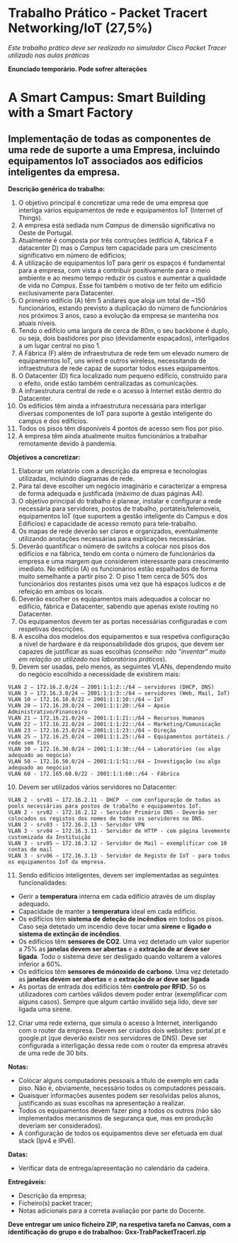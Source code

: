 # Trabalho Prático - Packet Tracert Networking/IoT (27,5%)

*Este trabalho prático deve ser realizado no simulador Cisco Packet Tracer utilizado nas aulas práticas*

**Enunciado temporário. Pode sofrer alterações**

# A Smart Campus: Smart Building with a Smart Factory

## Implementação de todas as componentes de uma rede de suporte a uma Empresa, incluindo equipamentos IoT associados aos edificios inteligentes da empresa.

**Descrição genérica do trabalho:**
1.	O objetivo principal é concretizar uma rede de uma empresa que interliga vários equipamentos de rede e equipamentos IoT (Internet of Things).
2.	A empresa está sediada num *Campus* de dimensão significativa no Oeste de Portugal.
3. Atualmente é composta por três contruções (edifício A, fábrica F e datacenter D) mas o *Campus* tem capacidade para um crescimento significativo em número de edificios;
4.  A utilização de equipamentos IoT para gerir os espaços é fundamental para a empresa, com vista a contribuir positivamente para o meio ambiente e ao mesmo tempo reduzir os custos e aumentar a qualidade de vida no *Campus*. Esse foi também o motivo de ter feito um edificio exclusivamente para Datacenter.
5.	O primeiro edifício (A) têm 5 andares que aloja um total de ~150 funcionários, estando previsto a duplicação do número de funcionários nos próximos 3 anos, caso a evolução da empresa se mantenha nos atuais níveis. 
6.	Tendo o edifício uma largura de cerca de 80m, o seu backbone é duplo, ou seja, dois bastidores por piso (devidamente espaçados), interligados a um lugar central no piso 1. 
7.	A Fábrica (F) além de infraestrutura de rede tem um elevado numero de equipamentos IoT, uns wired e outros wireless, necessitando de infraestrutura de rede capaz de suportar todos esses equipamentos.
8.	O Datacenter (D) fica localizado num pequeno edificio, construído para o efeito, onde estão também centralizadas as comunicações.
9.	A infraestrutura central de rede e o acesso à Internet estão dentro do Datacenter.
10.	Os edifícios têm ainda a infraestrutura necessária para interligar diversas componentes de IoT para suporte à gestão inteligente do campus e dos edifícios.
11. Todos os pisos têm disponíveis 4 pontos de acesso sem fios por piso.
12. A empresa têm ainda atualmente muitos funcionários a trabalhar remotamente devido à pandemia.

**Objetivos a concretizar:**
1.	Elaborar um relatório com a descrição da empresa e tecnologias utilizadas, incluindo diagramas de rede.
2.	Para tal deve escolher um negócio imaginário e caracterizar a empresa de forma adequada e justificada (máximo de duas páginas A4).
3.	O objetivo principal do trabalho é planear, instalar e configurar a rede necessária para servidores, postos de trabalho, portáteis/telemoveis, equipamentos IoT (que suportem a gestão inteligente do Campus e dos Edificios) e capacidade de acesso remoto para tele-trabalho.
4.	Os mapas de rede deverão ser claros e organizados, eventualmente utilizando anotações necessárias para explicações necessárias.
5.	Deverão quantificar o número de switchs a colocar nos pisos dos edifícios e na fábrica, tendo em conta o número de funcionários da empresa e uma margem que considerem interessante para crescimento imediato. No edificio (A) os funcionários estão espalhados de forma muito semelhante a partir piso 2. O piso 1  tem cerca de 50% dos funcionários dos restantes pisos uma vez que há espaços ludicos e de refeição em ambos os locais.
6.	Deverão escolher os equipamentos mais adequados a colocar no edifício, fábrica e Datacenter, sabendo que apenas existe routing no Datacenter.
7.	Os equipamentos devem ter as portas necessárias configuradas e com respetivas descrições.
8.	A escolha dos modelos dos equipamentos e sua respetiva configuração a nível de hardware é da responsabilidade dos grupos, que devem ser capazes de justificar as suas escolhas (*conselho: não "inventar" muito em relação ao utilizado nos laboratórios práticos*).
9.	Devem ser usadas, pelo menos, as seguintes VLANs, dependendo muito do negócio escolhido a necessidade de existirem mais:
```
VLAN 2 – 172.16.2.0/24 – 2001:1:1:2::/64 – servidores (DHCP, DNS)
VLAN 3 – 172.16.3.0/24 – 2001:1:1:3::/64 – servidores (Web, Mail, IoT)
VLAN 10 – 172.16.10.0/22 – 2001:1:1:10::/64 – IoT
VLAN 20 – 172.16.20.0/24 – 2001:1:1:20::/64 – Apoio Administrativo/Financeiro
VLAN 21 – 172.16.21.0/24 – 2001:1:1:21::/64 – Recursos Humanos
VLAN 22 – 172.16.22.0/24 – 2001:1:1:22::/64 – Marketing/Comunicação
VLAN 23 – 172.16.23.0/24 – 2001:1:1:23::/64 – Direção
VLAN 25 – 172.16.25.0/24 – 2001:1:1.25::/64 – Equipamentos portáteis / rede sem fios
VLAN 30 – 172.16.30.0/24 – 2001:1:1:30::/64 – Laboratórios (ou algo adequado ao negócio)
VLAN 50 – 172.16.50.0/24 – 2001:1:1:51::/64 – Investigação (ou algo adequado ao negócio)
VLAN 60 - 172.165.60.0/22 - 2001:1:1:60::/64 - Fábrica
```
10.	Devem ser utilizados vários servidores no Datacenter:
```
VLAN 2 - srv01 – 172.16.2.11 - DHCP  – com configuração de todas as pools necessárias para postos de trabalho e equipamentos IoT.   
VLAN 2 - srv02 - 172.16.2.12 - Servidor Primário DNS - Deverão ser colocados os registos dos nomes de todos os servidores no DNS.
VLAN 2 - srv03 - 172.16.2.13 - Servidor VPN
VLAN 3 - srv04 – 172.16.3.11 - Servidor de HTTP - com página levemente customizada da Instituição
VLAN 3 - srv05 – 172.16.3.12 - Servidor de Mail – exemplificar com 10 contas de mail
VLAN 3 - srv06 – 172.16.3.13 - Servidor de Registo de IoT - para todos os equipamentos IoT da empresa.
```
11.	Sendo edifícios inteligentes, devem ser implementadas as seguintes funcionalidades:
-	Gerir a **temperatura** interna em cada edifício através de um display adequado.
-	Capacidade de manter a **temperatura** ideal em cada edificio.
-	Os edifícios têm **sistema de deteção de incêndios** em todos os pisos. Caso seja detetado um incendio deve tocar uma **sirene** e **ligado o sistema de extinção de incêndios**.
-	Os edifícios têm **sensores de CO2**. Uma vez detetado um valor superior a 75% as **janelas devem ser abertas** e a **extração de ar deve ser ligada**. Todo o sistema deve ser desligado quando voltarem a valores inferior a 60%.
-	Os edifícios têm **sensores de mónoxido de carbono**. Uma vez detetado as **janelas devem ser abertas** e a **extração de ar deve ser ligada**
-	As portas de entrada dos edifícios têm **controlo por RFID**. Só os utilizadores com cartões válidos devem poder entrar (exemplificar com alguns casos). Sempre que algum cartão inválido seja lido, deve ser ligada uma sirene.
12.	Criar uma rede externa, que simula o acesso à Internet, interligando com o router da empresa. Devem ser criados dois websites: portal.pt e google.pt (que deverão existir nos servidores de DNS). Deve ser configurada a interligação dessa rede com o router da empresa através de uma rede de 30 bits.

**Notas:**
- Colocar alguns computadores pessoais a título de exemplo em cada piso. Não é, obviamente, necessário todos os computadores pessoais.
- Quaisquer informações ausentes podem ser resolvidas pelos alunos, justificando as suas escolhas na apresentação a realizar.
- Todos os equipamentos devem fazer ping a todos os outros (não são implementados mecanismos de segurança que, mas em produção deveriam ser considerados).
- A configuração de todos os equipamentos deve ser efetuada em dual stack (Ipv4 e IPv6).

**Datas:**
- Verificar data de entrega/apresentação no calendário da cadeira.

**Entregáveis:**
- Descrição da empresa;
- Ficheiro(s) packet tracer;
- Notas adicionais para a correta avaliação por parte do Docente.

**Deve entregar um unico ficheiro ZIP, na respetiva tarefa no Canvas, com a identificação do grupo e do trabalhoo: Gxx-TrabPacketTracerI.zip**
